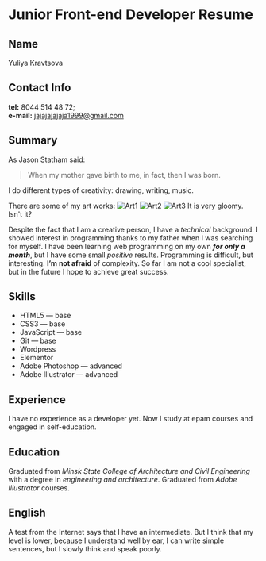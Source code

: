 # Junior Front-end Developer Resume

## Name
Yuliya Kravtsova

## Contact Info
**tel:** 8044 514 48 72; <br>
**e-mail:** jajajajajaja1999@gmail.com

## Summary
As Jason Statham said:
> When my mother gave birth to me, in fact, then I was born.

I do different types of creativity: drawing, writing, music. 

There are some of my art works:
![Art1](https://i.ibb.co/jv0XnDV/1.jpg)
![Art2](https://i.ibb.co/3mQWTJV/IMG-20190826-162853-472.jpg)
![Art3](https://i.ibb.co/wRCmYN5/deutmilc-art-1-Bp7-Vzj-BT1-J.jpg)
It is very gloomy. Isn't it? <br>

Despite the fact that I am a creative person, I have a _technical_ background. I showed interest in programming thanks to my father when I was searching for myself. I have been learning web programming on my own _**for only a month**_, but I have some small _positive_ results. Programming is difficult, but interesting. **I’m not afraid** of complexity. So far I am not a cool specialist, but in the future I hope to achieve great success.

## Skills
* HTML5 — base
* CSS3 — base
* JavaScript — base
* Git — base
* Wordpress
* Elementor
* Adobe Photoshop — advanced
* Adobe Illustrator — advanced

## Experience
I have no experience as a developer yet. Now I study at epam courses and engaged in self-education.

## Education
Graduated from _Minsk State College of Architecture and Civil Engineering_ with a degree in _engineering and architecture_. Graduated from _Adobe Illustrator_ courses.

## English
A test from the Internet says that I have an intermediate. But I think that my level is lower, because I understand well by ear, I can write simple sentences, but I slowly think and speak poorly.